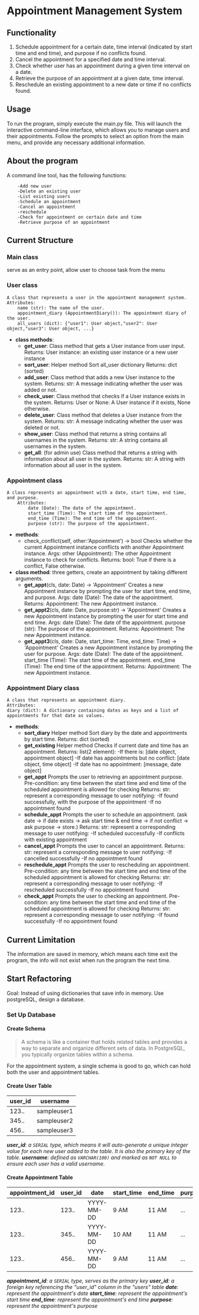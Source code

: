 # Appointment Management System

## Functionality
1. Schedule appointment for a certain date, time interval (indicated by start time and end time), and purpose if no conflicts found.
2. Cancel the appointment for a specified date and time interval.
3. Check whether user has an appointment during a given time interval on a date.
4. Retrieve the purpose of an appointment at a given date, time interval.
5. Reschedule an existing appointment to a new date or time if no conflicts found.

## Usage
To run the program, simply execute the main.py file. This will launch the interactive command-line interface, which allows you to manage users and their appointments. Follow the prompts to select an option from the main menu, and provide any necessary additional information.

## About the program

A command line tool, has the following functions:

    	-Add new user
    	-Delete an existing user
    	-List existing users
    	-Schedule an appointment
    	-Cancel an appointment
    	-reschedule
    	-Check for appointment on certain date and time
    	-Retrieve purpose of an appointment

## Current Structure

### Main class
serve as an entry point, allow user to choose task from the menu

### User class

    A class that represents a user in the appointment management system.
    Attributes:
        name (str): The name of the user.
        appointment_diary (AppointmentDiary()): The appointment diary of the user.
        all_users (dict): {"user1": User object,"user2": User object,"user3": User object, ...}

- __class methods__:
	+ __get_user__:
		Class method that gets a User instance from user input.
        Returns: User instance: an existing user instance or a new user instance
    + __sort_user__:
    	Helper method 
    	Sort all_user dictionary
        Returns: dict (sorted)
    + __add_user__:
    	Class method that adds a new User instance to the system.
        Returns: str: A message indicating whether the user was added or not.
    + __check_user__:
    	Class method that checks if a User instance exists in the system.
        Returns: User or None: A User instance if it exists, None otherwise.
    + __delete_user__:
    	Class method that deletes a User instance from the system.
        Returns: str: A message indicating whether the user was deleted or not.
    + __show_user__:
    	Class method that returns a string contains all usernames in the system.
        Returns: str: A string contains all usernames in the system.
    + __get_all__: (for admin use)
    	Class method that returns a string with information about all user in the system.
        Returns: str: A string with information about all user in the system.

### Appointment class

	A class represents an appointment with a date, start time, end time, and purpose.
    	Attributes:
        	date (Date): The date of the appointment.
        	start_time (Time): The start time of the appointment.
        	end_time (Time): The end time of the appointment.
        	purpose (str): The purpose of the appointment.

- __methods__:
	+ check_conflict(self, other:'Appointment') -> bool
		Checks whether the current Appointment instance conflicts with another Appointment instance.
        Args:
            other (Appointment): The other Appointment instance to check for conflicts.
        Returns: bool: True if there is a conflict, False otherwise.
- __class method__: three getters, create an appointment by taking different arguments.
	+ __get_appt__(cls, date: Date) -> 'Appointment'
		Creates a new Appointment instance by prompting the user for start time, end time, and purpose.
        Args: 
        	date (Date): The date of the appointment.
        Returns: Appointment: The new Appointment instance.
    + __get_appt2__(cls, date: Date, purpose:str) -> 'Appointment'
    	Creates a new Appointment instance by prompting the user for start time and end time.
        Args: 
        	date (Date): The date of the appointment.
            purpose (str): The purpose of the appointment.
        Returns: Appointment: The new Appointment instance.
    + __get_appt3__(cls, date: Date, start_time: Time, end_time: Time) -> 'Appointment'
    	Creates a new Appointment instance by prompting the user for purpose.
        Args:
            date (Date): The date of the appointment.
            start_time (Time): The start time of the appointment.
            end_time (Time): The end time of the appointment.
        Returns:
            Appointment: The new Appointment instance.

### Appointment Diary class
	A class that represents an appointment diary.
    Attributes:
    diary (dict): A dictionary containing dates as keys and a list of appointments for that date as values.

- __methods__:
	+ __sort_diary__
		Helper method Sort diary by the date and appointments by start time.
        Returns:
            dict (sorted)
    + __get_existing__
    	Helper method Checks if current date and time has an appointment.
        Returns:
            list(2 element): 
                -If there is: [date object, appointment object]
                -If date has appointments but no conflict: [date object, time object]
                -If date has no appointment: [message, date object]
    + __get_appt__
    	Prompts the user to retrieving an appointment purpose.
        Pre-condition:
            any time between the start time and end time of the scheduled appointment is allowed for checking
        Returns:
            str: represent a corresponding message to user notifying:
                -If found successfully, with the purpose of the appointment
                -If no appointment found 
    + __schedule_appt__ 
    	Prompts the user to schedule an appointment.
        (ask date -> if date exists -> ask start time & end time -> if not conflict -> ask purpose -> store.)
        Returns:
            str: represent a corresponding message to user notifying:
                -If scheduled successfully
                -If conflicts with existing appointment
    + __cancel_appt__
    	Prompts the user to cancel an appointment.
        Returns:
            str: represent a corresponding message to user notifying:
                -If cancelled successfully
                -If no appointment found
    + __reschedule_appt__
    	Prompts the user to rescheduling an appointment.
        Pre-condition:
            any time between the start time and end time of the scheduled appointment is allowed for checking
        Returns:
            str: represent a corresponding message to user notifying:
                -If rescheduled successfully
                -If no appointment found                
    + __check_appt__
    	Prompts the user to checking an appointment.
        Pre-condition:
            any time between the start time and end time of the scheduled appointment is allowed for checking
        Returns:
            str: represent a corresponding message to user notifying:
                -If found successfully
                -If no appointment found 


## Current Limitation
The information are saved in memory, which means each time exit the program, the info will not exist when run the program the next time.

## Start Refactoring
Goal: Instead of using dictionaries that save info in memory. Use postgreSQL, design a database.

### Set Up Database
#### Create Schema
> A schema is like a container that holds related tables and provides a way to separate and organize different sets of data. In PostgreSQL, you typically organize tables within a schema.

For the appointment system, a single schema is good to go, which can hold both the user and appointment tables.

#### Create User Table
| user_id | username    |
|---------|-------------|
| 123..   | sampleuser1 |
| 345..   | sampleuser2 |
| 456..   | sampleuser3 |

*__user_id__: a `SERIAL` type, which means it will auto-generate a unique integer value for each new user added to the table. It is also the primary key of the table.
__username__: defined as `VARCHAR(100)` and marked as `NOT NULL` to ensure each user has a valid username.*

#### Create Appointment Table
| appointment_id | user_id | date       | start_time | end_time | purpose |
|----------------|---------|------------|------------|----------|---------|
| 123..          | 123..   | YYYY-MM-DD | 9 AM       | 11 AM    | ...     |
| 123..          | 345..   | YYYY-MM-DD | 10 AM      | 11 AM    | ...     |
| 123..          | 456..   | YYYY-MM-DD | 9 AM       | 11 AM    | ...     |

*__appointment_id__: a `SERIAL` type, serves as the primary key
__user_id__: a foreign key referencing the "user_id" column in the "users" table
__date__: represent the appointment's date
__start_time__: represent the appointment's start time
__end_time__: represent the appointment's end time
__purpose__: represent the appointment's purpose*

#### 